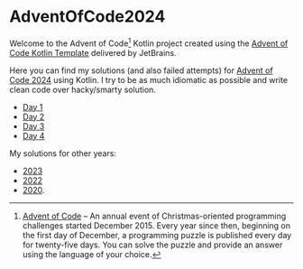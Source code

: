 # AdventOfCode2024

Welcome to the Advent of Code[^aoc] Kotlin project created using the [Advent of Code Kotlin Template][template] delivered by JetBrains.

Here you can find my solutions (and also failed attempts) for [Advent of Code 2024](https://adventofcode.com/2024/) using Kotlin. I try to be as much idiomatic as possible and write clean code over hacky/smarty solution.

* [Day 1](./src/main/kotlin/day01/main.kt)
* [Day 2](./src/main/kotlin/day02/main.kt)
* [Day 3](./src/main/kotlin/day03/main.kt)
* [Day 4](./src/main/kotlin/day04/main.kt)

My solutions for other years:
* [2023](https://github.com/JavierMF/AdventOfCode2023)
* [2022](https://github.com/JavierMF/AdventOfCode2022)
* [2020](https://github.com/JavierMF/AdventOfCode2020).


[^aoc]:
    [Advent of Code][aoc] – An annual event of Christmas-oriented programming challenges started December 2015.
    Every year since then, beginning on the first day of December, a programming puzzle is published every day for twenty-five days.
    You can solve the puzzle and provide an answer using the language of your choice.

[aoc]: https://adventofcode.com
[template]: https://github.com/kotlin-hands-on/advent-of-code-kotlin-template

